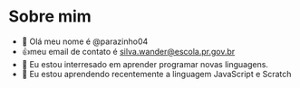 #   Sobre mim
- 👋 Olá meu nome é @parazinho04
- 👍meu email de contato é silva.wander@escola.pr.gov.br
- 👀 Eu estou interresado em aprender programar novas linguagens.
- 🌱 Eu estou aprendendo recentemente a linguagem JavaScript e Scratch


